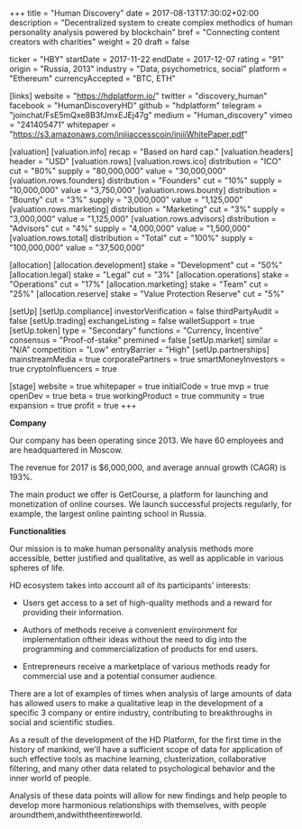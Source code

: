 +++
title = "Human Discovery"
date = 2017-08-13T17:30:02+02:00
description = "Decentralized system to create complex methodics of human personality analysis powered by blockchain"
bref = "Connecting content creators with charities"
weight = 20
draft = false

ticker = "HBY"
startDate = 2017-11-22
endDate = 2017-12-07
rating = "91"
origin = "Russia, 2013"
industry = "Data, psychometrics, social"
platform = "Ethereum"
currencyAccepted = "BTC, ETH"

[links]
  website = "https://hdplatform.io/"
  twitter = "discovery_human"
  facebook = "HumanDiscoveryHD"
  github = "hdplatform"
  telegram = "joinchat/FsE5mQxe8B3fJmxEJEj47g"
  medium = "Human_discovery"
  vimeo = "241405471"
  whitepaper = "https://s3.amazonaws.com/injiiaccesscoin/injiiWhitePaper.pdf"

[valuation]
  [valuation.info]
    recap = "Based on hard cap."
  [valuation.headers]
    header = "USD"
  [valuation.rows]
    [valuation.rows.ico]
      distribution = "ICO"
      cut = "80%"
      supply = "80,000,000"
      value = "30,000,000"
    [valuation.rows.founders]
      distribution = "Founders"
      cut = "10%"
      supply = "10,000,000"
      value = "3,750,000"
    [valuation.rows.bounty]
      distribution = "Bounty"
      cut = "3%"
      supply = "3,000,000"
      value = "1,125,000"
    [valuation.rows.marketing]
      distribution = "Marketing"
      cut = "3%"
      supply = "3,000,000"
      value = "1,125,000"
    [valuation.rows.advisors]
      distribution = "Advisors"
      cut = "4%"
      supply = "4,000,000"
      value = "1,500,000"
    [valuation.rows.total]
      distribution = "Total"
      cut = "100%"
      supply = "100,000,000"
      value = "37,500,000"

[allocation]
  [allocation.development]
    stake = "Development"
    cut = "50%"
  [allocation.legal]
    stake = "Legal"
    cut = "3%"
  [allocation.operations]
    stake = "Operations"
    cut = "17%"
  [allocation.marketing]
    stake = "Team"
    cut = "25%"
  [allocation.reserve]
    stake = "Value Protection Reserve"
    cut = "5%"

[setUp]
  [setUp.compliance]
    investorVerification = false
    thirdPartyAudit = false
  [setUp.trading]
    exchangeListing = false
    walletSupport = true
  [setUp.token]
    type = "Secondary"
    functions = "Currency, Incentive"
    consensus = "Proof-of-stake"
    premined = false
  [setUp.market]
    similar = "N/A"
    competition = "Low"
    entryBarrier = "High"
  [setUp.partnerships]
    mainstreamMedia = true
    corporatePartners = true
    smartMoneyInvestors = true
    cryptoInfluencers = true

[stage]
  website = true
  whitepaper = true
  initialCode = true
  mvp = true
  openDev = true
  beta = true
  workingProduct = true
  community = true
  expansion = true
  profit = true
+++

**Company**

Our company has been operating since 2013. We have 60 employees and are headquartered in Moscow.

The revenue for 2017 is $6,000,000, and average annual growth (CAGR) is 193%.

The main product we offer is GetCourse, a platform for launching and monetization of online courses. We launch successful projects regularly, for example, the largest online painting school in Russia.

**Functionalities**

Our mission is to make human personality analysis methods more accessible, better justified and qualitative, as well as applicable in various spheres​​ of​​ life.

HD ecosystem takes into account all of its participants' interests:

* Users get access to a set of high-quality methods and a reward for providing their information.  

* Authors of methods receive a convenient environment for implementation oftheir ideas without the need to dig into the programming and commercialization of products for end users.  

* Entrepreneurs receive a marketplace of various methods ready for commercial use and a potential consumer audience.

There are a lot of examples of times when analysis of large amounts of data has allowed users to make a qualitative leap in the development of a specific 3 company or entire industry, contributing to breakthroughs in social and scientific studies.  

As a result of the development of the HD Platform, for the first time in the history of mankind, we'll have a sufficient scope of data for application of such effective tools as machine learning, clusterization, collaborative filtering, and many other data related to psychological behavior and the inner world of people.  

Analysis of these data points will allow for new findings and help people to
develop more harmonious relationships with themselves, with people
around​​them,​​and​​with​​the​​entire​​world.

